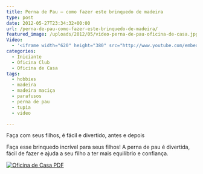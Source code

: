 ```yaml
---
title: Perna de Pau – como fazer este brinquedo de madeira
type: post
date: 2012-05-27T23:34:32+00:00
url: /perna-de-pau-como-fazer-este-brinquedo-de-madeira/
featured_image: /uploads/2012/05/video-perna-de-pau-oficina-de-casa.jpg
Video:
  - '<iframe width="620" height="380" src="http://www.youtube.com/embed/dOa2hrqtwzo?wmode=transparent" frameborder="0" allowfullscreen></iframe>'
categories:
  - Iniciante
  - Oficina Club
  - Oficina de Casa
tags:
  - hobbies
  - madeira
  - madeira maciça
  - parafusos
  - perna de pau
  - tupia
  - video

---
```

Faça com seus filhos, é fácil e divertido, antes e depois

Faça esse brinquedo incrível para seus filhos! A perna de pau é divertida, fácil de fazer e ajuda a seu filho a ter mais equilibrio e confiança.

[![Oficina de Casa PDF][1]][2]

 [1]: /uploads/pdf/download-pdf.png
 [2]: /uploads/pdf/perna-de-pau-oficina-de-casa.pdf "Faça o download do PDF"
